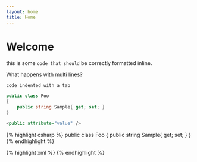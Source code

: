 ```yaml
---
layout: home
title: Home
---
```


# Welcome

this is some `code that should` be correctly formatted inline.

What happens with multi lines?

	code indented with a tab

```csharp
public class Foo
{
    public string Sample{ get; set; }
}
```

```xml
<public attribute="value" />
```

{% highlight csharp %}
public class Foo
{
    public string Sample{ get; set; }
}
{% endhighlight %}

{% highlight xml %}
<public attribute="value" />
{% endhighlight %}

